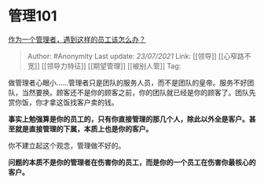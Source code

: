 # 管理101
[作为一个管理者，遇到这样的员工该怎么办？](https://www.zhihu.com/question/303219114/answer/536492312)

> Author: #Anonymity
> Last update: *23/07/2021*
> Link: [[领导]] [[心窄路不宽]] [[领导力特征]] [[期望管理]]  [[被别人管]]
> Tag:

做管理者心眼小……管理者只是团队的服务人员，而不是团队的皇帝。服务不好团队，当然要换。顾客还不是你的顾客之前，你的团队就已经是你的顾客了。团队先赏你饭，你才拿这饭找客户卖的钱。

**事实上勉强算是你的员工的，只有你直接管理的那几个人，除此以外全是客户。甚至就是直接管理的下属，本质上也是你的客户。**

你不建立起这个观念，管理做不好的。

**问题的本质不是你的管理者在伤害你的员工，而是你的一个员工在伤害你最核心的客户。**
